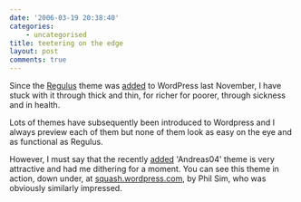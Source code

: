 ```yaml
---
date: '2006-03-19 20:38:40'
categories:
    - uncategorised
title: teetering on the edge
layout: post
comments: true
---
```

Since the [Regulus](http://www.binarymoon.co.uk/projects/regulus/) theme
was
[added](http://www.nbrightside.com/blog/2005/11/29/new-regulus-theme-for-wordpresscom/)
to WordPress last November, I have stuck with it through thick and thin,
for richer for poorer, through sickness and in health.

Lots of themes have subsequently been introduced to Wordpress and I
always preview each of them but none of them look as easy on the eye and
as functional as Regulus.

However, I must say that the recently
[added](http://wordpress.com/blog/2006/03/18/andreas04-and-thirteen/)
'Andreas04' theme is very attractive and had me dithering for a moment.
You can see this theme in action, down under, at
[squash.wordpress.com](http://squash.wordpress.com/), by Phil Sim, who
was obviously similarly impressed.
